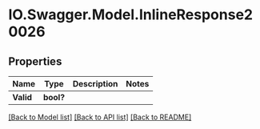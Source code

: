 # IO.Swagger.Model.InlineResponse20026
## Properties

Name | Type | Description | Notes
------------ | ------------- | ------------- | -------------
**Valid** | **bool?** |  | 

[[Back to Model list]](../README.md#documentation-for-models) [[Back to API list]](../README.md#documentation-for-api-endpoints) [[Back to README]](../README.md)

